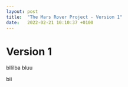 ```yaml
---
layout: post
title:  "The Mars Rover Project - Version 1"
date:   2022-02-21 10:10:37 +0100
---
```

# Version 1

bllilba bluu


bii